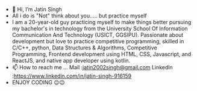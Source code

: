 - 👋 Hi, I’m Jatin Singh
- All i do is "Not" think about you.....  but practice myself 
- I am a 20-year-old guy practicing myself to make things better pursuing my bachelor's in technology from the University School Of Information Communication And Technology (USICT, GGSIPU). Passionate about development but love to practice competitive programming, skilled in C/C++, python, Data Structures & Algorithms, Competitive Programming, Frontend development using HTML, CSS, Javascript, and ReactJS, and native app developer using kotlin.
- 📫 How to reach me ... Mail :jatin2002singh@gmail.com Linkedln :https://www.linkedin.com/in/jatin-singh-916159
- ENJOY CODING 😉😉

<!---
Jasngh004/Jasngh004 is a ✨ special ✨ repository because its `README.md` (this file) appears on your GitHub profile.
You can click the Preview link to take a look at your changes.

--->
